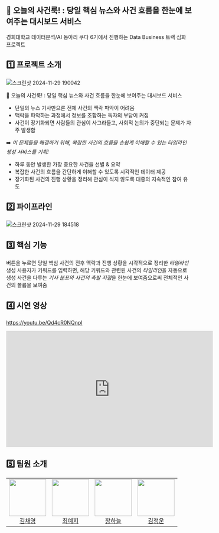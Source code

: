📰 오늘의 사건룩! : 당일 핵심 뉴스와 사건 흐름을 한눈에 보여주는 대시보드 서비스
-
경희대학교 데이터분석/AI 동아리 쿠다 6기에서 진행하는 Data Business 트랙 심화 프로젝트


1️⃣ 프로젝트 소개
-
![스크린샷 2024-11-29 190042](https://github.com/user-attachments/assets/cd6d41ad-e3b6-4e19-98ce-43f19db76f63)

📰 오늘의 사건룩! : 당일 핵심 뉴스와 사건 흐름을 한눈에 보여주는 대시보드 서비스

- 단일의 뉴스 기사만으론 전체 사건의 맥락 파악이 어려움
- 맥락을 파악하는 과정에서 정보를 조합하는 독자의 부담이 커짐
- 사건이 장기화되면 사람들의 관심이 사그라들고, 사회적 논의가 중단되는 문제가 자주 발생함

➡️ *이 문제들을 해결하기 위해, 복잡한 사건의 흐름을 손쉽게 이해할 수 있는 타임라인 생성 서비스를 기획!*

- 하루 동안 발생한 가장 중요한 사건을 선별 & 요약
- 복잡한 사건의 흐름을 간단하게 이해할 수 있도록 시각적인 데이터 제공
- 장기화된 사건의 진행 상황을 정리해 관심이 식지 않도록 대중의 지속적인 참여 유도



2️⃣ 파이프라인
-
![스크린샷 2024-11-29 184518](https://github.com/user-attachments/assets/47e14c2c-64ad-462d-ba5e-c5d5ab5c5baa)

3️⃣ 핵심 기능
-
버튼을 누르면 당일 핵심 사건의 전후 맥락과 진행 상황을 시각적으로 정리한 *타임라인* 생성
사용자가 키워드를 입력하면, 해당 키워드와 관련된 사건의 *타임라인*을 자동으로 생성
사건을 다루는 *기사 분포와 사건의 촉발 지점*을 한눈에 보여줌으로써 전체적인 사건의 볼륨을 보여줌


4️⃣ 시연 영상
-
https://youtu.be/Qd4cR0NQnpI
<iframe width="560" height="315" src="https://www.youtube.com/embed/Qd4cR0NQnpI" frameborder="0" allowfullscreen></iframe>

5️⃣ 팀원 소개
-
<table>
  <tr>
    <td align="center">
      <img src="https://github.githubassets.com/images/icons/emoji/octocat.png" width="100">
      <br>
      <a href="https://github.com/Kimchaey">김채영</a>
    </td>
    <td align="center">
      <img src="https://github.githubassets.com/images/icons/emoji/alien.png" width="100">
      <br>
      <a href="https://github.com/Leselie01">최예지</a>
    </td>
    <td align="center">
      <img src="https://github.githubassets.com/images/icons/emoji/mountain.png" width="100">
      <br>
      <a href="https://github.com/snstkfka123">장하늘</a>
    </td>
    <td align="center">
      <img src="https://github.githubassets.com/images/icons/emoji/tree.png" width="100">
      <br>
      <a href="https://github.com/staream">김정운</a>
    </td>
  </tr>
</table>
